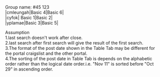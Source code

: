 Group name: #45 123<br />
|cmleungah|Basic 4|Basic 6|<br />
|cyfok| Basic 1|Basic 2|<br />
|yplamae|Basic 3|Basic 5|<br />

Assumption<br />
1.last search doesn't work after close.<br />
2.last search after first search will give the result of the first search.<br />
3.The format of the post date shown in the Table Tab may be different for the portal craigslist and the other portal.<br />
4.The sorting of the post date in Table Tab is depends on the alphabetic order rather than the logical date order.i.e. "Nov 11" is sorted before "Oct 29" in ascending order.

